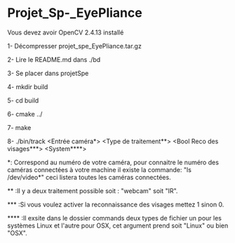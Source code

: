 # Projet_Sp-_EyePliance

Vous devez avoir OpenCV 2.4.13 installé

1-  Décompresser projet_spe_EyePliance.tar.gz

2-  Lire le README.md dans ./bd

3-  Se placer dans projetSpe

4-  mkdir build

5-  cd build

6-  cmake ../

7-  make

8-  ./bin/track \<Entrée caméra\*\> \<Type de traitement\*\*\> \<Bool Reco des visages\*\*\*\> \<System\*\*\*\*\>

\*: Correspond au numéro de votre caméra, pour connaitre le numéro des caméras connectées à votre machine il existe la commande: "ls /dev/video\*" ceci listera toutes les caméras connectées.

\*\* :Il y a deux traitement possible soit : "webcam" soit "IR".

\*\*\* :Si vous voulez activer la reconnaissance des visages mettez 1 sinon 0.

\*\*\*\* :Il exsite dans le dossier commands deux types de fichier un pour les systèmes Linux et l'autre pour OSX, cet argument prend soit "Linux" ou bien "OSX".
